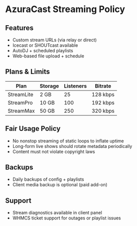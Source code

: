 # AzuraCast Streaming Policy

## Features

- Custom stream URLs (via relay or direct)
- Icecast or SHOUTcast available
- AutoDJ + scheduled playlists
- Web-based file upload + schedule

## Plans & Limits

| Plan     | Storage | Listeners | Bitrate |
|----------|---------|-----------|---------|
| StreamLite | 2 GB  | 25        | 128 kbps|
| StreamPro  | 10 GB | 100       | 192 kbps|
| StreamMax  | 50 GB | 250       | 320 kbps|

## Fair Usage Policy

- No nonstop streaming of static loops to inflate uptime
- Long-form live shows should rotate metadata periodically
- Content must not violate copyright laws

## Backups

- Daily backups of config + playlists
- Client media backup is optional (paid add-on)

## Support

- Stream diagnostics available in client panel
- WHMCS ticket support for outages or playlist issues
